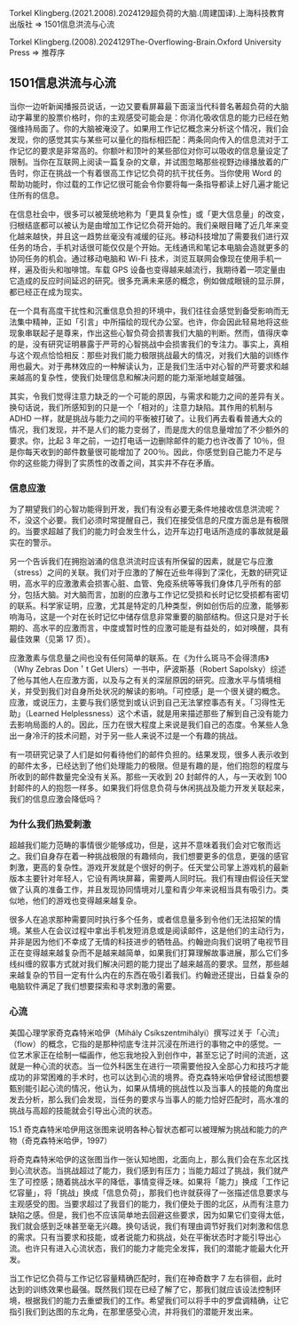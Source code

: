 Torkel Klingberg.(2021.2008).2024129超负荷的大脑.(周建国译).上海科技教育出版社 => 1501信息洪流与心流

Torkel Klingberg.(2008).2024129The-Overflowing-Brain.Oxford University Press => 推荐序

## 1501信息洪流与心流

当你一边听新闻播报员说话，一边又要看屏幕最下面滚当代科普名著超负荷的大脑动字幕里的股票价格时，你的主观感受可能会是：你消化吸收信息的能力已经在勉强维持局面了。你的大脑被淹没了。如果用工作记忆概念来分析这个情况，我们会发现，你的感觉其实与某些可以量化的指标相匹配：两条同向传入的信息流对于工作记忆的要求是非常高的。你额叶和顶叶的某些部位对你可以吸收的信息量设定了限制。当你在互联网上阅读一篇复杂的文章，并试图忽略那些视野边缘播放着的广告时，你正在挑战一个有着很高工作记忆负荷的抗干扰任务。当你使用 Word 的帮助功能时，你过载的工作记忆很可能会令你要将每一条指导都读上好几遍才能记住所有的信息。

在信息社会中，很多可以被笼统地称为「更具复杂性」或「更大信息量」的改变，归根结底都可以被认为是由增加工作记忆负荷开始的。我们亲眼目睹了近几年来变化越来越快，并且这一趋势丝毫没有减缓的征兆。移动科技增加了需要我们进行双任务的场合，手机对话很可能仅仅是个开始。无线通讯和笔记本电脑会造就更多的协同任务的机会。通过移动电脑和 Wi-Fi 技术，浏览互联网会像现在使用手机一样，遍及街头和咖啡馆。车载 GPS 设备也变得越来越流行，我期待着一项定量由它造成的反应时间延迟的研究。很多充满未来感的概念，例如做成眼镜的显示屏，都已经正在成为现实。

在一个具有高度干扰性和沉重信息负担的环境中，我们往往会感觉到备受影响而无法集中精神，正如「引言」中所描绘的现代办公室。也许，你会因此轻易地将这些现象串联起子是尊来，作出这些心智负荷会损害我们大脑的判断。然而，值得庆幸的是，没有研究证明暴露于严苛的心智挑战中会损害我们的专注力。事实上，真相与这个观点恰恰相反：那些对我们能力极限挑战最大的情况，对我们大脑的训练作用也最大。对于弗林效应的一种解读认为，正是我们生活中对心智的严苛要求和越来越高的复杂性，使我们处理信息和解决问题的能力渐渐地越变越强。

其实，令我们觉得注意力缺乏的一个可能的原因，与需求和能力之间的差异有关。换句话说，我们所感知到的只是一个「相对的」注意力缺陷。其作用的机制与 ADHD 一样，就是挑战与能力之间的平衡被打破了。让我们再去看看普通大众的情况，我们发现，并不是人们的能力变弱了，而是庞大的信息量增加了不少额外的要求。你，比起 3 年之前，一边打电话一边删除邮件的能力也许改善了 10％，但是你每天收到的邮件数量很可能增加了 200％。因此，你感觉到自己能力不足与你的这些能力得到了实质性的改善之间，其实并不存在矛盾。

### 信息应激

为了期望我们的心智功能得到开发，我们有没有必要无条件地接收信息洪流呢？不，没这个必要。我们必须时常提醒自己，我们在接受信息的尺度方面总是有极限的。当要求超越了我们的能力时会发生什么，边开车边打电话所造成的事故就是最实在的警示。

另一个告诉我们在拥抱汹涌的信息洪流时应该有所保留的因素，就是它与应激（stress）之间的关联。我们对于应激的了解在近些年得到了深化，无数的研究证明，高水平的应激激素会损害心脏、血管、免疫系统等等我们身体几乎所有的部分，包括大脑。对大脑而言，加剧的应激与工作记忆受损和长时记忆受损都有密切的联系。科学家证明，应激，尤其是特定的几种类型，例如创伤后的应激，能够影响海马，这是一个对在长时记忆中储存信息非常重要的脑部结构。但这只是对于长期的、高水平的应激而言，中度或暂时性的应激可能是有益处的，如对唤醒，具有最佳效果（见第 17 页）。

应激激素与信息量之间也没有任何简单的联系。在《为什么斑马不会得溃疡》（Why Zebras Don＇t Get Ulers）一书中，萨波斯基（Robert Sapolsky）综述了他与其他人在应激方面，以及与之有关的深层原因的研究。应激水平与情境相关，并受到我们对自身所处状况的解读的影响。「可控感」是一个很关键的概念。应激，或说压力，主要与我们感觉到或认识到自己无法掌控事态有关。「习得性无助」（Learned Helplessness）这个术语，就是用来描述那些了解到自己没有能力去影响局面的人的。因此，压力在很大程度上来说是我们自己的态度。令某些人急出一身冷汗的技术问题，对于另一些人来说不过是一个有趣的挑战。

有一项研究记录了人们是如何看待他们的邮件负担的。结果发现，很多人表示收到的邮件太多，已经达到了他们处理能力的极限。但是有趣的是，他们抱怨的程度与所收到的邮件数量完全没有关系。那些一天收到 20 封邮件的人，与一天收到 100 封邮件的人的抱怨一样多。如果我们将信息负荷与休闲挑战及能力开发关联起来，我们的信息应激会降低吗？

### 为什么我们热爱刺激

超越我们能力范畴的事情很少能够成功，但是，这并不意味着我们会对它敬而远之。我们自身存在着一种挑战极限的有趣倾向，我们想要更多的信息，更强的感官刺激，更高的复杂性。游戏开发就是个很好的例子。任天堂公司掌上游戏机的最新版本主要针对年轻人，它设有两块屏幕，需要两人同时玩。我们有理由假设任天堂做了认真的准备工作，并且发现协同情境对儿童和青少年来说相当具有吸引力。类似地，他们的游戏也变得越来越复杂。

很多人在追求那种需要同时执行多个任务，或者信息量多到令他们无法招架的情境。某些人在会议过程中拿出手机发短消息或是阅读邮件，这是他们的主动行为，并非是因为他们不幸成了无情的科技进步的牺牲品。约翰逊向我们说明了电视节目正在变得越来越复杂而不是越来越简单，如果我们打算理解故事进展，那么它们多线纠缠的叙事方式就对我们解决问题的能力提出了越来越高的要求。显然，那些越来越复杂的节目一定有什么内在的东西在吸引着我们。约翰逊还提出，日益复杂的电脑软件满足了我们想要探索和寻求刺激的需要。

### 心流

美国心理学家奇克森特米哈伊（Mihály Csíkszentmihályi）撰写过关于「心流」（flow）的概念，它指的是那种彻底专注并沉浸在所进行的事物之中的感觉。一位艺术家正在绘制一幅画作，他忘我地投入到创作中，甚至忘记了时间的流逝，这就是一种心流的状态。当一位外科医生在进行一项需要他投入全部心力和技巧才能成功的非常困难的手术时，也可以达到心流的境界。奇克森特米哈伊曾经试图想要甄别能引起心流的情况，他认为，如果从情境的挑战性以及当事人的技能的角度出发去分析，那么我们会发现，当任务的要求与当事人的能力恰好匹配时，高水准的挑战与高超的技能就会引导出心流的状态。

15.1 奇克森特米哈伊用这张图来说明各种心智状态都可以被理解为挑战和能力的产物（奇克森特米哈伊，1997）

将奇克森特米哈伊的这张图当作一张认知地图，北面向上，那么我们会在东北区找到心流状态。当挑战超过了能力，我们感到有压力；当能力超过了挑战，我们就产生了可控感；随着挑战水平的降低，事情变得乏味。如果将「能力」换成「工作记忆容量」，将「挑战」换成「信息负荷」，那我们也许就获得了一张描述信息要求与主观感受的图。当要求超过了我音们的能力，我们便处于图的北区，从而有注意力缺陷之感。但是，我们也不应该简单地去回避这些要求，因为如果它们变得太低，我们就会感到乏味甚至毫无兴趣。换句话说，我们有理由调节好我们对刺激和信息的需求。只有当要求和技能，或者说能力和挑战，处在平衡状态时才能引导出心流。也许只有进入心流状态，我们的能力才能完全发挥，我们的潜能才能最大化开发。

当工作记忆负荷与工作记忆容量精确匹配时，我们在神奇数字 7 左右徘徊，此时达到的训练效果也最强。既然我们现在已经了解了它，那我们就应该设法控制环境，根据我们的能力去重塑我们的工作。希望我们可以将手中的罗盘调精确，让它指引我们到达图的东北角，在那里感受心流，并将我们的潜能开发出来。